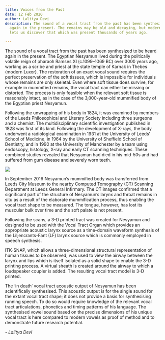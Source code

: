 ```yaml
---
title: Voices from the Past
date: 12 Feb 2020
author: Lalitya Devi
description: The sound of a vocal tract from the past has been synthesized to be heard
  again in the present. The remains may be old and decaying, but modern technology
  lets us discover that which was present thousands of years ago.

---
```

The sound of a vocal tract from the past has been synthesized to be heard again in the present. The Egyptian Nesyamun lived during the politically volatile reign of pharaoh Ramses XI (c.1099–1069 BC) over 3000 years ago, working as a scribe and priest at the state temple of Karnak in Thebes (modern Luxor). The restoration of an exact vocal sound requires the perfect preservation of the soft tissues, which is impossible for individuals whose remains are only skeletal. Even where soft tissue does survive, for example in mummified remains, the vocal tract can either be missing or distorted. The process is only feasible when the relevant soft tissue is reasonably intact, as in the case of the 3,000-year-old mummified body of the Egyptian priest Nesyamun.

Following the unwrapping of his body in 1824, it was examined by members of the Leeds Philosophical and Literary Society including three surgeons and a chemist. The multidisciplinary scientific investigation published in 1828 was first of its kind. Following the development of X-rays, the body underwent a radiological examination in 1931 at the University of Leeds’ School of Medicine, in 1964 by the University of Sheffield School of Dentistry, and in 1990 at the University of Manchester by a team using endoscopy, histology, X-ray and early CT scanning techniques. These combined studies revealed that Nesyamun had died in his mid-50s and had suffered from gum disease and severely worn teeth.

![](/images/IMG-20200212-WA0008.jpg)

In September 2016 Nesyamun’s mummified body was transferred from Leeds City Museum to the nearby Computed Tomography (CT) Scanning Department at Leeds General Infirmary. The CT images confirmed that a significant part of the structure of Nesyamun’s larynx and throat remains in situ as a result of the elaborate mummification process, thus enabling the vocal tract shape to be measured. The tongue, however, has lost its muscular bulk over time and the soft palate is not present.

Following the scans, a 3-D printed tract was created for Nesyamun and designed to be used with the Vocal Tract Organ which provides an appropriate acoustic larynx source as a time-domain waveform synthesis of the Liljencrants-Fant (LF) larynx source which is commonly employed in speech synthesis.

ITK-SNAP, which allows a three-dimensional structural representation of human tissues to be observed, was used to view the airway between the larynx and lips which is itself isolated as a solid shape to enable the 3-D printing process. A virtual sheath is created around the airway to which a loudspeaker coupler is added. The resulting vocal tract model is 3-D printed.

The ‘in death’ vocal tract acoustic output of Nesyamun has been scientifically synthesised. This acoustic output is for the single sound for the extant vocal tract shape; it does not provide a basis for synthesising running speech. To do so would require knowledge of the relevant vocal tract articulations, phonetics and timing patterns of his language. The synthesised vowel sound based on the precise dimensions of his unique vocal tract is here compared to modern vowels as proof of method and to demonstrate future research potential.

_- Lalitya Devi_